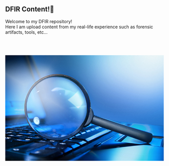 ## DFIR Content!🔎
Welcome to my DFIR repository!
<br>
Here I am upload content from my real-life experience such as forensic artifacts, tools, etc...
<br><br><br>

<br>
<img align="center" src="/mag.jpg">
<br>
